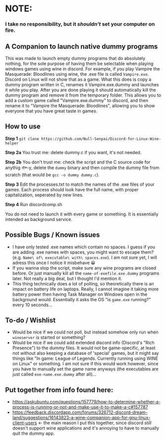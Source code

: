
# NOTE:
### I take no responsibility, but it _shouldn't_ set your computer on fire.

## A Companion to launch native dummy programs 
This was made to launch empty dummy programs that do absolutely nothing, for the sole purpose of having them be selectable when playing windows games using wine in discord. For example, if you play Vampire the Masquerade: Bloodlines using wine, the .exe file is called `Vampire.exe`. Discord on Linux will not show that as a game. What this does is copy a dummy program written in C, renames it Vampire.exe.dummy and launches it while you play. After you are done playing it should automatically kill the dummy program and remove it from the temporary folder. This allows you to add a custom game called "Vampire.exe.dummy" to discord, and then rename it to "Vampire the Masquerade: Bloodlines", allowing you to show everyone that you have great taste in games.

## How to use 
**Step 1** `git clone https://github.com/Null-Senpai/Discord-for-Linux-Wine-helper`  

**Step 2a** You trust me: delete dummy.c if you want, it's not needed.  

**Step 2b** You don't trust me: check the script and the C source code for anythig 🐟-y, delete the `dummy` binary and then compile the dummy file from scratch (that would be `gcc -o dummy dummy.c`).  

**Step 3** Edit the processes.txt to match the names of the .exe files of your games. Each process should look have the full name, with proper capitalization, seperated by new lines.   

**Step 4** Run discordcomp.sh

You do not need to launch it with every game or something. It is essentially intended as background service. 

## Possible Bugs / Known issues
 - I have only tested .exe names which contain no spaces. I guess if you are adding .exe names with spaces, you might want to escape them? (e.g. `Name\ of\ executable\ with\ spaces.exe`). I am not sure yet, I will adress this once I notice it misbehave 😀
 - If you wanna stop the script, make sure any wine programs are closed before. Or just manually kill all the `name-of-exefile.exe.dummy` programs later. Not really a big deal, but I thought I'd mention it.
 - This thing technically does a lot of polling, so theoretically there is an impact on battery life on laptops. Really, I cannot imagine it taking more battery power then having Task Manager on Windows open in the background would. Essentially it asks the OS "is `game.exe` running?" every 10 seconds...

## To-do / Wishlist
 - Would be nice if we could not poll, but instead somehow only run when `wineserver` is started or something?
 - Would be nice if we could add extended discord info (Discord's "Rich Presence") to the dummy files. It would not be game-specific, at least not without also keeping a database of 'special' games, but it might say things like "In game: League of Legends. Currently running using WINE on Linux" or something. I am not sure if this would work however, since you have to manually set the game name anyways (the executables are just called `exe-name.exe.dummy` after all)...

## Put together from info found here:

* https://askubuntu.com/questions/157779/how-to-determine-whether-a-process-is-running-or-not-and-make-use-it-to-make-a-c#157787
* https://feedback.discordapp.com/forums/326712-discord-dream-land/suggestions/16143823-a-wine-companion-app-for-gnu-linux-client-users
<- the main reason I put this together, since discord *still* doesn't support wine applications and it's annoying to have to manually quit the dummy app.



